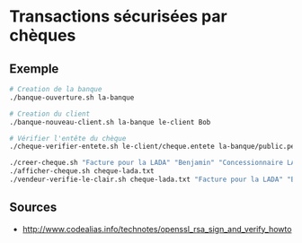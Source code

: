 # Transactions sécurisées par chèques

## Exemple

```sh
# Creation de la banque
./banque-ouverture.sh la-banque

# Creation du client
./banque-nouveau-client.sh la-banque le-client Bob

# Vérifier l'entête du chèque
./cheque-verifier-entete.sh le-client/cheque.entete la-banque/public.pem

./creer-cheque.sh "Facture pour la LADA" "Benjamin" "Concessionnaire LADA" "120 €" > cheque-lada.txt
./afficher-cheque.sh cheque-lada.txt
./vendeur-verifie-le-clair.sh cheque-lada.txt "Facture pour la LADA" "Benjamin" "Concessionnaire LADA" "120 €"
```

## Sources
 * http://www.codealias.info/technotes/openssl_rsa_sign_and_verify_howto
